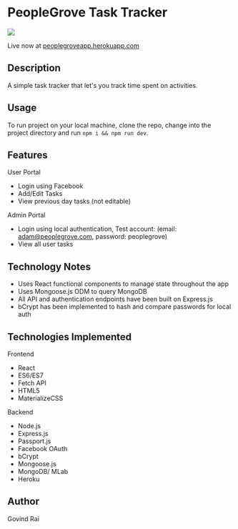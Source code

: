 # PeopleGrove Task Tracker #

<img src="https://peoplegroveapp.herokuapp.com/images/macbookpro.png" />

Live now at [peoplegroveapp.herokuapp.com](https://peoplegroveapp.herokuapp.com)

## Description ##
A simple task tracker that let's you track time spent on activities.


## Usage ##
To run project on your local machine, clone the repo, change into the project directory and run ```npm i && npm run dev```.


## Features ##
User Portal 
- Login using Facebook
- Add/Edit Tasks
- View previous day tasks (not editable)

Admin Portal
- Login using local authentication, Test account: (email: adam@peoplegrove.com, password: peoplegrove)
- View all user tasks


## Technology Notes ##
- Uses React functional components to manage state throughout the app
- Uses Mongoose.js ODM to query MongoDB
- All API and authentication endpoints have been built on Express.js
- bCrypt has been implemented to hash and compare passwords for local auth


## Technologies Implemented ##
Frontend
- React
- ES6/ES7
- Fetch API
- HTML5
- MaterializeCSS

Backend
- Node.js
- Express.js
- Passport.js
- Facebook OAuth
- bCrypt
- Mongoose.js
- MongoDB/ MLab
- Heroku


## Author ##
Govind Rai
